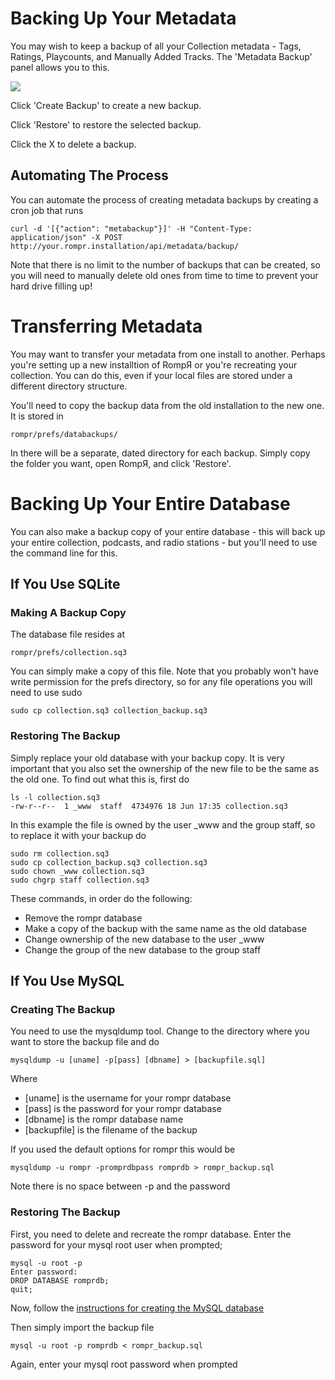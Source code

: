 # Backing Up Your Metadata

You may wish to keep a backup of all your Collection metadata - Tags, Ratings, Playcounts, and Manually Added Tracks. The 'Metadata Backup' panel allows you to this.

![](images/metabackup.png)

Click 'Create Backup' to create a new backup.

Click 'Restore' to restore the selected backup.

Click the X to delete a backup.

## Automating The Process

You can automate the process of creating metadata backups by creating a cron job that runs

    curl -d '[{"action": "metabackup"}]' -H "Content-Type: application/json" -X POST  http://your.rompr.installation/api/metadata/backup/

Note that there is no limit to the number of backups that can be created, so you will need to manually delete old ones from time to time to prevent your hard drive filling up!

# Transferring Metadata

You may want to transfer your metadata from one install to another. Perhaps you're setting up a new installtion of RompЯ or you're recreating your collection. You can do this, even if your local files are stored under a different directory structure.

You'll need to copy the backup data from the old installation to the new one. It is stored in

    rompr/prefs/databackups/

In there will be a separate, dated directory for each backup. Simply copy the folder you want, open RompЯ, and click 'Restore'.

# Backing Up Your Entire Database

You can also make a backup copy of your entire database - this will back up your entire collection, podcasts, and radio stations - but you'll need to use the command line for this.

## If You Use SQLite

### Making A Backup Copy

The database file resides at

    rompr/prefs/collection.sq3

You can simply make a copy of this file. Note that you probably won't have write permission for the prefs directory, so for any file operations you will need to use sudo

    sudo cp collection.sq3 collection_backup.sq3

### Restoring The Backup

Simply replace your old database with your backup copy. It is very important that you also set the ownership of the new file to be the same as the old one. To find out what this is, first do

    ls -l collection.sq3
    -rw-r--r--  1 _www  staff  4734976 18 Jun 17:35 collection.sq3

In this example the file is owned by the user _www and the group staff, so to replace it with your backup do

    sudo rm collection.sq3
    sudo cp collection_backup.sq3 collection.sq3
    sudo chown _www collection.sq3
    sudo chgrp staff collection.sq3

These commands, in order do the following:

* Remove the rompr database
* Make a copy of the backup with the same name as the old database
* Change ownership of the new database to the user _www
* Change  the group of the new database to the group staff

## If You Use MySQL

### Creating The Backup

You need to use the mysqldump tool. Change to the directory where you want to store the backup file and do

    mysqldump -u [uname] -p[pass] [dbname] > [backupfile.sql]

Where

* [uname] is the username for your rompr database
* [pass] is the password for your rompr database
* [dbname] is the rompr database name
* [backupfile] is the filename of the backup

If you used the default options for rompr this would be

    mysqldump -u rompr -promprdbpass romprdb > rompr_backup.sql

Note there is no space between -p and the password

### Restoring The Backup

First, you need to delete and recreate the rompr database. Enter the password for your mysql root user when prompted;

    mysql -u root -p
    Enter password:
    DROP DATABASE romprdb;
    quit;

Now, follow the [instructions for creating the MySQL database](/RompR/Using-a-MySQL-server)

Then simply import the backup file

    mysql -u root -p romprdb < rompr_backup.sql

Again, enter your mysql root password when prompted


